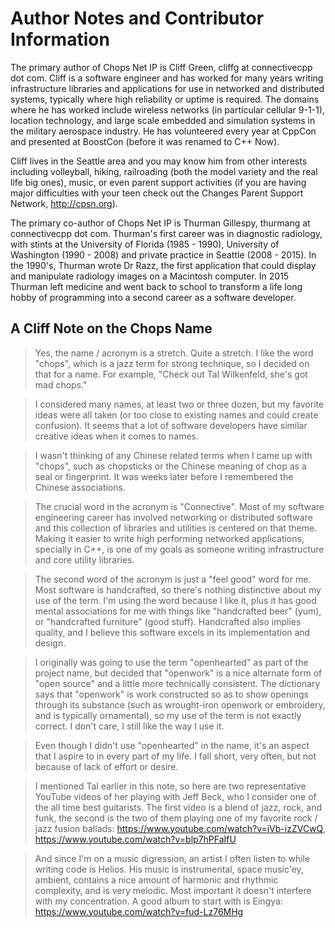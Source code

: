 # Author Notes and Contributor Information

The primary author of Chops Net IP is Cliff Green, cliffg at connectivecpp dot com. Cliff is a software engineer and has worked for many years writing infrastructure libraries and applications for use in networked and distributed systems, typically where high reliability or uptime is required. The domains where he has worked include wireless networks (in particular cellular 9-1-1), location technology, and large scale embedded and simulation systems in the military aerospace industry. He has volunteered every year at CppCon and presented at BoostCon (before it was renamed to C++ Now).

Cliff lives in the Seattle area and you may know him from other interests including volleyball, hiking, railroading (both the model variety and the real life big ones), music, or even parent support activities (if you are having major difficulties with your teen check out the Changes Parent Support Network, http://cpsn.org).

The primary co-author of Chops Net IP is Thurman Gillespy, thurmang at connectivecpp dot com. Thurman's first career was in diagnostic radiology, with stints at the University of Florida (1985 - 1990), University of Washington (1990 - 2008) and private practice in Seattle (2008 - 2015). In the 1990's, Thurman wrote Dr Razz, the first application that could display and manipulate radiology images on a Macintosh computer. In 2015 Thurman left medicine and went back to school to transform a life long hobby of programming into a second career as a software developer.

## A Cliff Note on the Chops Name

>Yes, the name / acronym is a stretch. Quite a stretch. I like the word "chops", which is a jazz term for strong technique, so I decided on that for a name. For example, "Check out Tal Wilkenfeld, she's got mad chops."

>I considered many names, at least two or three dozen, but my favorite ideas were all taken (or too close to existing names and could create confusion). It seems that a lot of software developers have similar creative ideas when it comes to names.

>I wasn't thinking of any Chinese related terms when I came up with "chops", such as chopsticks or the Chinese meaning of chop as a seal or fingerprint. It was weeks later before I remembered the Chinese associations.

>The crucial word in the acronym is "Connective". Most of my software engineering career has involved networking or distributed software and this collection of libraries and utilities is centered on that theme. Making it easier to write high performing networked applications, specially in C++, is one of my goals as someone writing infrastructure and core utility libraries.

>The second word of the acronym is just a "feel good" word for me. Most software is handcrafted, so there's nothing distinctive about my use of the term. I'm using the word because I like it, plus it has good mental associations for me with things like "handcrafted beer" (yum), or "handcrafted furniture" (good stuff). Handcrafted also implies quality, and I believe this software excels in its implementation and design.

>I originally was going to use the term "openhearted" as part of the project name, but decided that "openwork" is a nice alternate form of "open source" and a little more technically consistent. The dictionary says that "openwork" is work constructed so as to show openings through its substance (such as wrought-iron openwork or embroidery, and is typically ornamental), so my use of the term is not exactly correct. I don't care, I still like the way I use it.

>Even though I didn't use "openhearted" in the name, it's an aspect that I aspire to in every part of my life. I fall short, very often, but not because of lack of effort or desire.

>I mentioned Tal earlier in this note, so here are two representative YouTube videos of her playing with Jeff Beck, who I consider one of the all time best guitarists. The first video is a blend of jazz, rock, and funk, the second is the two of them playing one of my favorite rock / jazz fusion ballads: https://www.youtube.com/watch?v=jVb-izZVCwQ, https://www.youtube.com/watch?v=blp7hPFaIfU

>And since I'm on a music digression, an artist I often listen to while writing code is Helios. His music is instrumental, space music'ey, ambient, contains a nice amount of harmonic and rhythmic complexity, and is very melodic. Most important it doesn't interfere with my concentration. A good album to start with is Eingya: https://www.youtube.com/watch?v=fud-Lz76MHg
